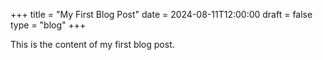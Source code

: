 +++
title = "My First Blog Post"
date = 2024-08-11T12:00:00
draft = false
type = "blog"
+++

This is the content of my first blog post.
